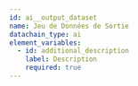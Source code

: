 ```yaml
---
id: ai__output_dataset
name: Jeu de Données de Sortie
datachain_type: ai
element_variables:
  - id: additional_description
    label: Description
    required: true
---
```

